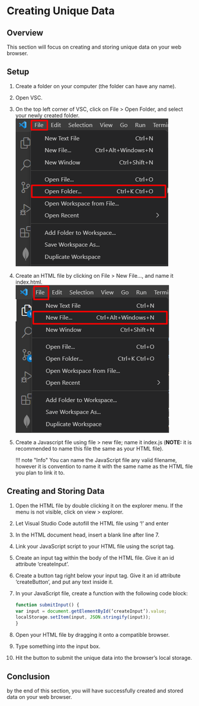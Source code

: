 
# Creating Unique Data

## Overview

This section will focus on creating and storing unique data on your web browser.

## Setup

1. Create a folder on your computer (the folder can have any name).
2. Open VSC.
3. On the top left corner of VSC, click on File > Open Folder, and select your newly created folder.
    <br> ![open-folder](/images/creating/open-folder.png)

4. Create an HTML file by clicking on File > New File..., and name it index.html.
    <br> ![create-file](/images/creating/create-file.png)

5. Create a Javascript file using file > new file; name it index.js (**NOTE:** it is recommended to name this file the same as your HTML file).

    !!! note "Info"
        You can name the JavaScript file any valid filename, however it is convention to name it with the same name as the HTML file you plan to link it to.

## Creating and Storing Data

1. Open the HTML file by double clicking it on the explorer menu. If the menu is not visible, click on view > explorer.
2. Let Visual Studio Code autofill the HTML file using ‘!’ and enter
3. In the HTML document head, insert a blank line after line 7.
4. Link your JavaScript script to your HTML file using the script tag.
5. Create an input tag within the body of the HTML file. Give it an id attribute ‘createInput’.
6. Create a button tag right below your input tag. Give it an id attribute ‘createButton’, and put any text inside it.
7. In your JavaScript file, create a function with the following code block:

    ```js
    function submitInput() {
    var input = document.getElementById(‘createInput’).value;
    localStorage.setItem(input, JSON.stringify(input));
    }
    ```

8. Open your HTML file by dragging it onto a compatible browser.
9. Type something into the input box.
10. Hit the button to submit the unique data into the browser’s local storage.

## Conclusion

by the end of this section, you will have successfully created and stored data on your web browser.
